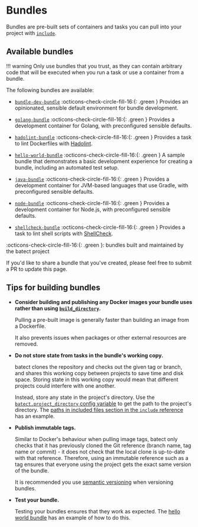 # Bundles

Bundles are pre-built sets of containers and tasks you can pull into your project with [`include`](config/Includes.md).

## Available bundles

!!! warning
    Only use bundles that you trust, as they can contain arbitrary code that will be executed when you run a task or use a container from a bundle.

The following bundles are available:

* [`bundle-dev-bundle`](https://github.com/batect/bundle-dev-bundle) :octicons-check-circle-fill-16:{: .green }
  Provides an opinionated, sensible default environment for bundle development.

* [`golang-bundle`](https://github.com/batect/golang-bundle) :octicons-check-circle-fill-16:{: .green }
  Provides a development container for Golang, with preconfigured sensible defaults.

* [`hadolint-bundle`](https://github.com/batect/hadolint-bundle) :octicons-check-circle-fill-16:{: .green }
  Provides a task to lint Dockerfiles with [Hadolint](https://github.com/hadolint/hadolint).

* [`hello-world-bundle`](https://github.com/batect/hello-world-bundle) :octicons-check-circle-fill-16:{: .green }
  A sample bundle that demonstrates a basic development experience for creating a bundle, including an automated test setup.

* [`java-bundle`](https://github.com/batect/java-bundle) :octicons-check-circle-fill-16:{: .green }
  Provides a development container for JVM-based languages that use Gradle, with preconfigured sensible defaults.

* [`node-bundle`](https://github.com/batect/node-bundle) :octicons-check-circle-fill-16:{: .green }
  Provides a development container for Node.js, with preconfigured sensible defaults.

* [`shellcheck-bundle`](https://github.com/batect/shellcheck-bundle) :octicons-check-circle-fill-16:{: .green }
  Provides a task to lint shell scripts with [ShellCheck](https://github.com/koalaman/shellcheck).

:octicons-check-circle-fill-16:{: .green }: bundles built and maintained by the batect project

If you'd like to share a bundle that you've created, please feel free to submit a PR to update this page.

## Tips for building bundles

* **Consider building and publishing any Docker images your bundle uses rather than using [`build_directory`](config/Containers.md#build_directory).**

    Pulling a pre-built image is generally faster than building an image from a Dockerfile.

    It also prevents issues when packages or other external resources are removed.

* **Do not store state from tasks in the bundle's working copy.**

    batect clones the repository and checks out the given tag or branch, and shares this working copy between projects to save time and disk space.
    Storing state in this working copy would mean that different projects could interfere with one another.

    Instead, store any state in the project's directory. Use the [`batect.project_directory` config variable](config/ConfigVariables.md#batectproject_directory)
    to get the path to the project's directory. The [paths in included files section in the `include` reference](config/Includes.md#paths-in-included-files) has an example.

* **Publish immutable tags.**

    Similar to Docker's behaviour when pulling image tags, batect only checks that it has previously cloned the Git reference (branch name, tag name or
    commit) - it does not check that the local clone is up-to-date with that reference. Therefore, using an immutable reference such as a tag ensures
    that everyone using the project gets the exact same version of the bundle.

    It is recommended you use [semantic versioning](https://semver.org/) when versioning bundles.

* **Test your bundle.**

    Testing your bundles ensures that they work as expected. The [hello world bundle](https://github.com/batect/hello-world-bundle) has an example
    of how to do this.
